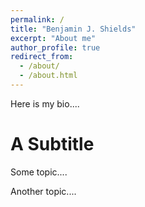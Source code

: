 ```yaml
---
permalink: /
title: "Benjamin J. Shields"
excerpt: "About me"
author_profile: true
redirect_from: 
  - /about/
  - /about.html
---
```


Here is my bio....

A Subtitle
======
Some topic....

Another topic....
